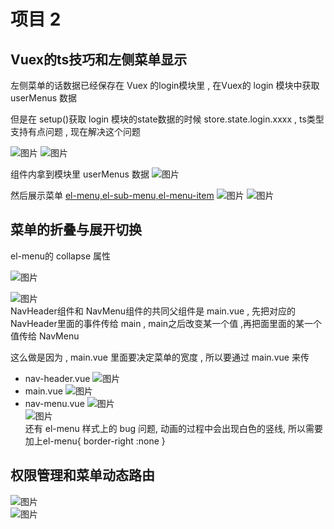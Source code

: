 # 项目 2
## Vuex的ts技巧和左侧菜单显示
左侧菜单的话数据已经保存在 Vuex 的login模块里 , 在Vuex的 login 模块中获取 userMenus 数据

但是在 setup()获取 login 模块的state数据的时候 store.state.login.xxxx , ts类型支持有点问题 , 现在解决这个问题

![图片](../.vuepress/public/images/jiaocha1.png) 
![图片](../.vuepress/public/images/useStore88.png)

组件内拿到模块里 userMenus 数据
![图片](../.vuepress/public/images/opop.png) 

然后展示菜单 [el-menu,el-sub-menu,el-menu-item](https://element-plus.gitee.io/zh-CN/component/menu.html#menu-%E5%B1%9E%E6%80%A7)
![图片](../.vuepress/public/images/tttt.png)
![图片](../.vuepress/public/images/tttt2.png)  

## 菜单的折叠与展开切换
el-menu的 collapse 属性

![图片](../.vuepress/public/images/mc1.png)

![图片](../.vuepress/public/images/collapse.png)  
NavHeader组件和 NavMenu组件的共同父组件是 main.vue , 先把对应的NavHeader里面的事件传给 main , main之后改变某一个值 ,再把面里面的某一个值传给 NavMenu

这么做是因为 , main.vue 里面要决定菜单的宽度 , 所以要通过 main.vue 来传

* nav-header.vue
![图片](../.vuepress/public/images/k1.png)  
* main.vue 
![图片](../.vuepress/public/images/k2.png)  
* nav-menu.vue 
![图片](../.vuepress/public/images/k3.png)  
![图片](../.vuepress/public/images/k4.png)  
还有 el-menu 样式上的 bug 问题, 动画的过程中会出现白色的竖线, 所以需要加上el-menu{ border-right :none }

## 权限管理和菜单动态路由 
![图片](../.vuepress/public/images/dongtai1.png)  
![图片](../.vuepress/public/images/dongtai2.png)  

